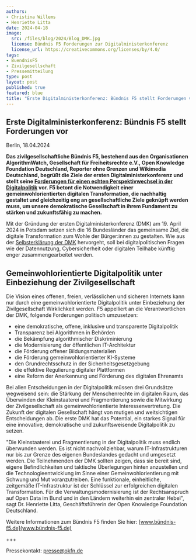 ```yaml
---
authors:
- Christina Willems
- Henriette Litta
date: 2024-04-18
image: 
  src: /files/blog/2024/Blog_DMK.jpg
  license: Bündnis F5 Forderungen zur Digitalministerkonferenz
  license_url: https://creativecommons.org/licenses/by/4.0/
tags:
- BuendnisF5
- Zivilgesellschaft
- Pressemitteilung
type: post
layout: post
published: true
featured: blue
title: "Erste Digitalministerkonferenz: Bündnis F5 stellt Forderungen vor"
---
```


## Erste Digitalministerkonferenz: Bündnis F5 stellt Forderungen vor ##


Berlin, 18.04.2024

**Das zivilgesellschaftliche Bündnis F5, bestehend aus den Organisationen AlgorithmWatch, Gesellschaft für Freiheitsrechte e.V., Open Knowledge Foundation Deutschland, Reporter ohne Grenzen und Wikimedia Deutschland, begrüßt die Ziele der ersten Digitalministerkonferenz und stellt seine [Forderungen für einen echten Perspektivwechsel in der Digitalpolitik](https://buendnis-f5.de/publikationen/2024-04-18-forderungen-dmk) vor. F5 betont die Notwendigkeit einer gemeinwohlorientierten digitalen Transformation, die nachhaltig gestaltet und gleichzeitig eng an gesellschaftliche Ziele geknüpft werden muss, um unsere demokratische Gesellschaft in ihrem Fundament zu stärken und zukunftsfähig zu machen.** 

Mit der Gründung der ersten Digitalministerkonferenz (DMK) am 19. April 2024 in Potsdam setzen sich die 16 Bundesländer das gemeinsame Ziel, die digitale Transformation zum Wohle der Bürger:innen zu gestalten. Wie aus der [Selbsterklärung der DMK](https://www.berlin-brandenburg.de/wp-content/uploads/Beschluss-D16-TOP-3-b-Konzeptpapier-Digitalministerkonferenz.pdf) hervorgeht, soll bei digitalpolitischen Fragen wie der Datennutzung, Cybersicherheit oder digitalen Teilhabe künftig enger zusammengearbeitet werden.


## Gemeinwohlorientierte Digitalpolitik unter Einbeziehung der Zivilgesellschaft ## 

Die Vision eines offenen, freien, verlässlichen und sicheren Internets kann nur durch eine gemeinwohlorientierte Digitalpolitik unter Einbeziehung der Zivilgesellschaft Wirklichkeit werden. F5 appelliert an die Verantwortlichen der DMK, folgende Forderungen politisch umzusetzen:

- eine demokratische, offene, inklusive und transparente Digitalpolitik
- Transparenz bei Algorithmen in Behörden
- die Bekämpfung algorithmischer Diskriminierung
- die Modernisierung der öffentlichen IT-Architektur
- die Förderung offener Bildungsmaterialien
- die Förderung gemeinwohlorientierter KI-Systeme
- den Grundrechtsschutz in der Sicherheitsgesetzgebung
- die effektive Regulierung digitaler Plattformen
- eine Reform der Anerkennung und Förderung des digitalen Ehrenamts

Bei allen Entscheidungen in der Digitalpolitik müssen drei Grundsätze wegweisend sein: die Stärkung der Menschenrechte im digitalen Raum, das Überwinden der Kleinstaaterei und Fragmentierung sowie die Mitwirkung der Zivilgesellschaft als gemeinwohlorientierte Interessenvertretung. Die Zukunft der digitalen Gesellschaft hängt von mutigen und weitsichtigen Entscheidungen ab. Die erste DMK hat das Potential, ein starkes Signal für eine innovative, demokratische und zukunftsweisende Digitalpolitik zu setzen.

"Die Kleinstaaterei und Fragmentierung in der Digitalpolitik muss endlich überwunden werden. Es ist nicht nachvollziehbar, warum IT-Infrastrukturen nur bis zur Grenze des eigenen Bundeslandes gedacht und umgesetzt werden. Die Teilnehmenden der DMK sollten zeigen, dass sie bereit sind, eigene Befindlichkeiten und taktische Überlegungen hinten anzustellen und die Technologieentwicklung im Sinne einer Gemeinwohlorientierung mit Schwung und Mut voranzutreiben. Eine funktionale, einheitliche, zeitgemäße IT-Infrastruktur ist der Schlüssel zur erfolgreichen digitalen Transformation. Für die Verwaltungsmodernisierung ist der Rechtsanspruch auf Open Data im Bund und in den Ländern weiterhin ein zentraler Hebel", sagt Dr. Henriette Litta, Geschäftsführerin der Open Knowledge Foundation Deutschland. 


Weitere Informationen zum Bündnis F5 finden Sie hier: [www.bündnis-f5.de](www.bündnis-f5.de) 

+++

Pressekontakt: presse@okfn.de
